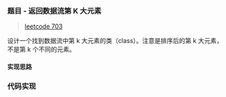 ### 题目 - 返回数据流第 K 大元素

> [leetcode 703](https://leetcode-cn.com/problems/kth-largest-element-in-a-stream/)

设计一个找到数据流中第 k 大元素的类（class）。注意是排序后的第 k 大元素，不是第 k 个不同的元素。

#### 实现思路

### 代码实现

```js

```
